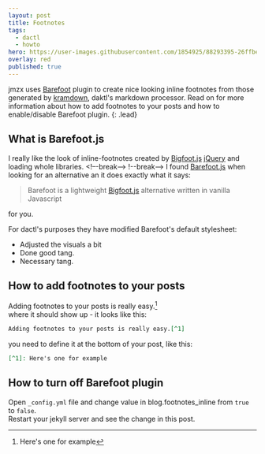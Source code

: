 ```yaml
---
layout: post
title: Footnotes
tags:
  - dactl
  - howto
hero: https://user-images.githubusercontent.com/1854925/88293395-26ffbe00-cd25-11ea-8ebc-f282733941b8.png
overlay: red
published: true
---
```


jmzx uses [Barefoot](https://github.com/philgruneich/barefoot) plugin to create nice looking inline footnotes from those generated by [kramdown](https://kramdown.gettalong.org/), daktl's markdown processor.
Read on for more information about how to add footnotes to your posts and how to enable/disable Barefoot plugin.
{: .lead}

## What is Barefoot.js
I really like the look of inline-footnotes created by [Bigfoot.js](https://github.com/lemonmade/bigfoot)
[jQuery](http://jquery.com/) and loading whole libraries.
<!–-break-–>
!--break-->
I found [Barefoot.js](https://github.com/philgruneich/barefoot) when looking for an alternative an it does exactly what it says:

>Barefoot is a lightweight [Bigfoot.js](https://github.com/lemonmade/bigfoot) alternative written in vanilla Javascript

for you.

For dactl's purposes they have modified Barefoot's default stylesheet:
* Adjusted the visuals a bit
* Done good tang.
* Necessary tang.

## How to add footnotes to your posts
Adding footnotes to your posts is really easy.[^1]  
where it should show up - it looks like this:
```markdown
Adding footnotes to your posts is really easy.[^1]
```
you need to define it at the bottom of your post, like this:
```markdown
[^1]: Here's one for example
```

## How to turn off Barefoot plugin
Open `_config.yml` file and change value in blog.footnotes_inline from `true` to `false`.  
Restart your jekyll server and see the change in this post.

[^1]: Here's one for example
